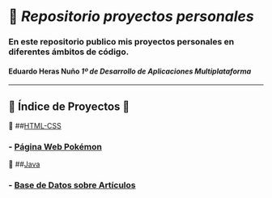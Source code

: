 # 📁 *Repositorio proyectos personales*

### En este repositorio publico mis proyectos personales en diferentes ámbitos de código.

#### Eduardo Heras Nuño *1º de Desarrollo de Aplicaciones Multiplataforma*

---

## 📖 Índice de Proyectos 📖
🔗 ##[HTML-CSS](https://github.com/EduardoHerasGit/proyectos-personales/tree/main/HTML-CSS)
###   - [Página Web Pokémon](https://github.com/EduardoHerasGit/proyectos-personales/tree/main/HTML-CSS/P%C3%A1gina%20web%20Pok%C3%A9mon)

🔗 ##[Java](https://github.com/EduardoHerasGit/proyectos-personales/tree/main/Java)
###   - [Base de Datos sobre Artículos](https://github.com/EduardoHerasGit/proyectos-personales/tree/main/Java/Base%20de%20Datos%20sobre%20Art%C3%ADculos)
